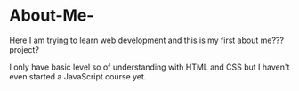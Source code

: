 # About-Me-

Here I am trying to learn web development and this is my first about me??? project?

I only have basic level so of understanding with HTML and CSS but I haven't even started a JavaScript course yet.